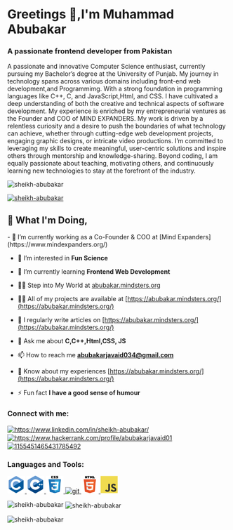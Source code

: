 <h1 align="left">Greetings 👋,I'm  Muhammad Abubakar</h1>
<h3 align="left">A passionate frontend developer from Pakistan</h3>

<!--<img align="right" alt="my-avatar" width="400" src="https://i.pinimg.com/originals/bc/6c/17/bc6c171eee288a2f1e124c749303b24e.gif">-->
<p>A passionate and innovative Computer Science enthusiast, currently pursuing my Bachelor’s degree at the University of Punjab. 
  My journey in technology spans across various domains including front-end web development,and Programmimg. 
  With a strong foundation in programming languages like C++, C, and JavaScript,Html, and CSS. I have cultivated a deep understanding of both the 
  creative and technical aspects of software development. My experience is enriched by my entrepreneurial ventures as the Founder and  COO of MIND EXPANDERS.
  My work is driven by a relentless curiosity and a desire to push the boundaries of what
  technology can achieve, whether through cutting-edge web development projects, engaging graphic designs, or intricate video productions.
  I’m committed to leveraging my skills to create meaningful, user-centric solutions and inspire others through mentorship and knowledge-sharing.
  Beyond coding, I am equally passionate about teaching, motivating others, and continuously learning new technologies to stay at the forefront of the industry.</p>

<p align="left"> <img src="https://komarev.com/ghpvc/?username=sheikh-abubakar&label=Profile%20views&color=0e75b6&style=flat" alt="sheikh-abubakar" /> </p>

<p align="left"> <a href="https://github.com/ryo-ma/github-profile-trophy"><img src="https://github-profile-trophy.vercel.app/?username=sheikh-abubakar" alt="sheikh-abubakar" /></a> </p>
<h2 align="left">💫 What I'm Doing,</h2>
- 🔭 I’m currently working as a Co-Founder & COO at [Mind Expanders](https://www.mindexpanders.org/)

- 👀 I’m interested in **Fun Science**

- 🌱 I’m currently learning **Frontend Web Development**

- 👨‍💻 Step into My World at [abubakar.mindsters.org](https://abubakar.mindsters.org/)

- 👨‍💻 All of my projects are available at [https://abubakar.mindsters.org/](https://abubakar.mindsters.org/)

- 📝 I regularly write articles on [https://abubakar.mindsters.org/](https://abubakar.mindsters.org/)

- 💬 Ask me about **C,C++,Html,CSS, JS**

- 📫 How to reach me **abubakarjavaid034@gmail.com**

- 📄 Know about my experiences [https://abubakar.mindsters.org/](https://abubakar.mindsters.org/)

- ⚡ Fun fact **I have a good sense of humour**

<h3 align="left">Connect with me:</h3>
<p align="left">
<a href="https://linkedin.com/in/https://www.linkedin.com/in/sheikh-abubakar/" target="blank"><img align="center" src="https://raw.githubusercontent.com/rahuldkjain/github-profile-readme-generator/master/src/images/icons/Social/linked-in-alt.svg" alt="https://www.linkedin.com/in/sheikh-abubakar/" height="30" width="40" /></a>
<a href="https://www.hackerrank.com/profile/abubakarjavaid01" target="blank"><img align="center" src="https://raw.githubusercontent.com/rahuldkjain/github-profile-readme-generator/master/src/images/icons/Social/hackerrank.svg" alt="https://www.hackerrank.com/profile/abubakarjavaid01" height="30" width="40" /></a>
<a href="https://discord.gg/1155451465431785492" target="blank"><img align="center" src="https://raw.githubusercontent.com/rahuldkjain/github-profile-readme-generator/master/src/images/icons/Social/discord.svg" alt="1155451465431785492" height="30" width="40" /></a>
</p>

<h3 align="left">Languages and Tools:</h3>
<p align="left"> <a href="https://www.cprogramming.com/" target="_blank" rel="noreferrer"> <img src="https://raw.githubusercontent.com/devicons/devicon/master/icons/c/c-original.svg" alt="c" width="40" height="40"/> </a> <a href="https://www.w3schools.com/cpp/" target="_blank" rel="noreferrer"> <img src="https://raw.githubusercontent.com/devicons/devicon/master/icons/cplusplus/cplusplus-original.svg" alt="cplusplus" width="40" height="40"/> </a> <a href="https://www.w3schools.com/css/" target="_blank" rel="noreferrer"> <img src="https://raw.githubusercontent.com/devicons/devicon/master/icons/css3/css3-original-wordmark.svg" alt="css3" width="40" height="40"/> </a> <a href="https://git-scm.com/" target="_blank" rel="noreferrer"> <img src="https://www.vectorlogo.zone/logos/git-scm/git-scm-icon.svg" alt="git" width="40" height="40"/> </a> <a href="https://www.w3.org/html/" target="_blank" rel="noreferrer"> <img src="https://raw.githubusercontent.com/devicons/devicon/master/icons/html5/html5-original-wordmark.svg" alt="html5" width="40" height="40"/> </a> <a href="https://developer.mozilla.org/en-US/docs/Web/JavaScript" target="_blank" rel="noreferrer"> <img src="https://raw.githubusercontent.com/devicons/devicon/master/icons/javascript/javascript-original.svg" alt="javascript" width="40" height="40"/> </a> </p>

<p><img align="left" src="https://github-readme-stats.vercel.app/api/top-langs?username=sheikh-abubakar&show_icons=true&locale=en&layout=compact" alt="sheikh-abubakar" /></p>

<p>&nbsp;<img align="center" src="https://github-readme-stats.vercel.app/api?username=sheikh-abubakar&show_icons=true&locale=en" alt="sheikh-abubakar" /></p>

<p><img align="center" src="https://github-readme-streak-stats.herokuapp.com/?user=sheikh-abubakar&" alt="sheikh-abubakar" /></p>

